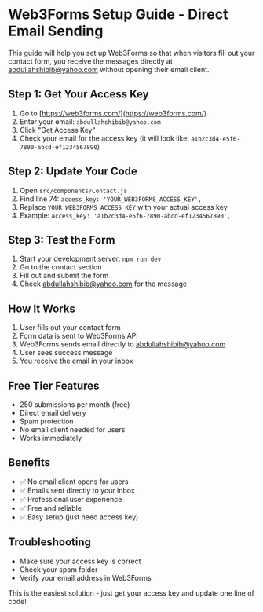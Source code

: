# Web3Forms Setup Guide - Direct Email Sending

This guide will help you set up Web3Forms so that when visitors fill out your contact form, you receive the messages directly at abdullahshibib@yahoo.com without opening their email client.

## Step 1: Get Your Access Key
1. Go to [https://web3forms.com/](https://web3forms.com/)
2. Enter your email: `abdullahshibib@yahoo.com`
3. Click "Get Access Key"
4. Check your email for the access key (it will look like: `a1b2c3d4-e5f6-7890-abcd-ef1234567890`)

## Step 2: Update Your Code
1. Open `src/components/Contact.js`
2. Find line 74: `access_key: 'YOUR_WEB3FORMS_ACCESS_KEY',`
3. Replace `YOUR_WEB3FORMS_ACCESS_KEY` with your actual access key
4. Example: `access_key: 'a1b2c3d4-e5f6-7890-abcd-ef1234567890',`

## Step 3: Test the Form
1. Start your development server: `npm run dev`
2. Go to the contact section
3. Fill out and submit the form
4. Check abdullahshibib@yahoo.com for the message

## How It Works
1. User fills out your contact form
2. Form data is sent to Web3Forms API
3. Web3Forms sends email directly to abdullahshibib@yahoo.com
4. User sees success message
5. You receive the email in your inbox

## Free Tier Features
- 250 submissions per month (free)
- Direct email delivery
- Spam protection
- No email client needed for users
- Works immediately

## Benefits
- ✅ No email client opens for users
- ✅ Emails sent directly to your inbox
- ✅ Professional user experience
- ✅ Free and reliable
- ✅ Easy setup (just need access key)

## Troubleshooting
- Make sure your access key is correct
- Check your spam folder
- Verify your email address in Web3Forms

This is the easiest solution - just get your access key and update one line of code!
